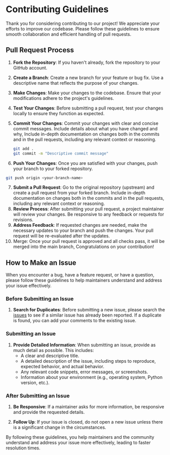 # Contributing Guidelines

Thank you for considering contributing to our project! We appreciate your efforts to improve our codebase. Please follow these guidelines to ensure smooth collaboration and efficient handling of pull requests.

## Pull Request Process

1. **Fork the Repository**: If you haven't already, fork the repository to your GitHub account.

2. **Create a Branch**: Create a new branch for your feature or bug fix. Use a descriptive name that reflects the purpose of your changes.

3. **Make Changes**: Make your changes to the codebase. Ensure that your modifications adhere to the project's guidelines.

4. **Test Your Changes**: Before submitting a pull request, test your changes locally to ensure they function as expected.

5. **Commit Your Changes**: Commit your changes with clear and concise commit messages. Include details about what you have changed and why, Include in-depth documentation on changes both in the commits and in the pull requests, including any relevant context or reasoning.

   ```bash
   git add .
   git commit -m "Descriptive commit message"
   ```
6.  **Push Your Changes**: Once you are satisfied with your changes, push your branch to your forked repository.
   ```bash
   git push origin <your-branch-name>
   ```
7. **Submit a Pull Request**: Go to the original repository (upstream) and create a pull request from your forked branch. Include in-depth documentation on changes both in the commits and in the pull requests, including any relevant context or reasoning.
8. **Review Process**: After submitting your pull request, a project maintainer will review your changes. Be responsive to any feedback or requests for revisions.
9. **Address Feedback**: If requested changes are needed, make the necessary updates to your branch and push the changes. Your pull request will be re-evaluated after the updates.
10. Merge: Once your pull request is approved and all checks pass, it will be merged into the main branch, Congratulations on your contribution!

## How to Make an Issue

When you encounter a bug, have a feature request, or have a question, please follow these guidelines to help maintainers understand and address your issue effectively.

### Before Submitting an Issue

1. **Search for Duplicates**: Before submitting a new issue, please search the [issues](https://github.com/A-c0rN/ASMARA/issues) to see if a similar issue has already been reported. If a duplicate is found, you can add your comments to the existing issue.

### Submitting an Issue

1. **Provide Detailed Information**: When submitting an issue, provide as much detail as possible. This includes:
   - A clear and descriptive title.
   - A detailed description of the issue, including steps to reproduce, expected behavior, and actual behavior.
   - Any relevant code snippets, error messages, or screenshots.
   - Information about your environment (e.g., operating system, Python version, etc.).

### After Submitting an Issue

1. **Be Responsive**: If a maintainer asks for more information, be responsive and provide the requested details.

2. **Follow Up**: If your issue is closed, do not open a new issue unless there is a significant change in the circumstances.

By following these guidelines, you help maintainers and the community understand and address your issue more effectively, leading to faster resolution times.